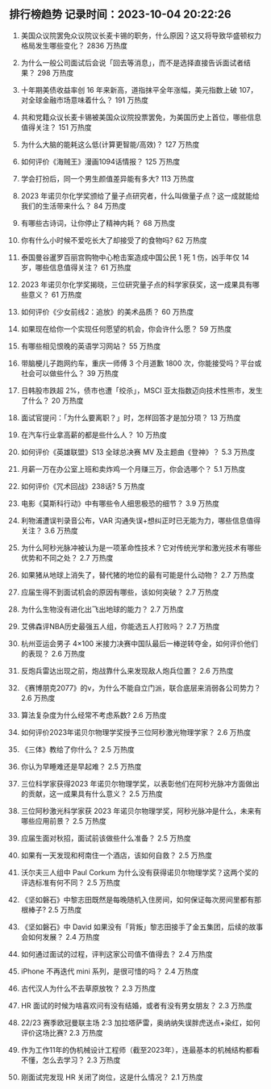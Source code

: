 
## 排行榜趋势 记录时间：2023-10-04 20:22:26
  
  1. 美国众议院罢免众议院议长麦卡锡的职务，什么原因？这又将导致华盛顿权力格局发生哪些变化？ 2836 万热度
    
  2. 为什么一般公司面试后会说「回去等消息」，而不是选择直接告诉面试者结果？ 298 万热度
    
  3. 十年期美债收益率创 16 年来新高，道指抹平全年涨幅，美元指数上破 107，对全球金融市场意味着什么？ 191 万热度
    
  4. 共和党籍众议长麦卡锡被美国众议院投票罢免，为美国历史上首位，哪些信息值得关注？ 151 万热度
    
  5. 为什么大脑的能耗这么低(计算更智能/高效)？ 127 万热度
    
  6. 如何评价《海贼王》漫画1094话情报？ 125 万热度
    
  7. 学会打扮后，同一个男生颜值差异能有多大? 113 万热度
    
  8. 2023 年诺贝尔化学奖颁给了量子点研究者，什么叫做量子点？这一成就能给我们的生活带来什么？ 84 万热度
    
  9. 有哪些古诗词，让你停止了精神内耗？ 68 万热度
    
  10. 你有什么小时候不爱吃长大了却接受了的食物吗? 62 万热度
    
  11. 泰国曼谷暹罗百丽宫购物中心枪击案造成中国公民 1 死 1 伤，凶手年仅 14 岁，哪些信息值得关注？ 61 万热度
    
  12. 2023 年诺贝尔化学奖揭晓，三位研究量子点的科学家获奖，这一成果具有哪些意义？ 61 万热度
    
  13. 如何评价《少女前线2：追放》的美术品质？ 60 万热度
    
  14. 如果现在给你一个实现任何愿望的机会，你会许什么愿？ 59 万热度
    
  15. 有哪些相见恨晚的英语学习网站？ 55 万热度
    
  16. 带脑梗儿子跑网约车，重庆一师傅 3 个月道歉 1800 次，你能接受吗？平台或社会可以做些什么？ 39 万热度
    
  17. 日韩股市跌超 2%，债市也遭「绞杀」，MSCI 亚太指数迈向技术性熊市，发生了什么？ 20 万热度
    
  18. 面试官提问：「为什么要离职？」时，怎样回答才是加分项？ 13 万热度
    
  19. 在汽车行业拿高薪的都是些什么人？ 10 万热度
    
  20. 如何评价《英雄联盟》S13 全球总决赛 MV 及主题曲《登神》？ 5.3 万热度
    
  21. 月薪一万在办公室上班和卖炸鸡一个月赚三万，你会选哪个？ 5.1 万热度
    
  22. 如何评价《咒术回战》238话? 5 万热度
    
  23. 电影《莫斯科行动》中有哪些令人细思极恐的细节？ 3.9 万热度
    
  24. 利物浦遭误判录音公布，VAR 沟通失误+想纠正时已无能为力，哪些信息值得关注？ 3.6 万热度
    
  25. 为什么阿秒光脉冲被认为是一项革命性技术？它对传统光学和激光技术有哪些优势和不同之处？ 2.7 万热度
    
  26. 如果猪从地球上消失了，替代猪的地位的最有可能是什么动物？ 2.7 万热度
    
  27. 应届生得不到面试机会的原因有哪些，该如何突破？ 2.7 万热度
    
  28. 为什么生物没有进化出飞出地球的能力？ 2.7 万热度
    
  29. 艾佛森评NBA历史最强五人组，你能选五人打败吗？ 2.7 万热度
    
  30. 杭州亚运会男子 4×100 米接力决赛中国队最后一棒逆转夺金，如何评价他们的表现？ 2.6 万热度
    
  31. 反炮兵雷达出现之前，炮战靠什么来发现敌人炮兵位置？ 2.6 万热度
    
  32. 《赛博朋克2077》的v，为什么不能自立门派，联合底层来消弱各公司势力？ 2.6 万热度
    
  33. 算法复杂度为什么经常不考虑系数? 2.6 万热度
    
  34. 如何评价2023年诺贝尔物理学奖授予三位阿秒激光物理学家？ 2.6 万热度
    
  35. 《三体》教给了你什么？ 2.5 万热度
    
  36. 你认为早睡难还是早起难？ 2.5 万热度
    
  37. 三位科学家获得2023 年诺贝尔物理学奖，以表彰他们在阿秒光脉冲方面做出的贡献，这一成果具有什么意义？ 2.5 万热度
    
  38. 三位阿秒激光科学家获 2023 年诺贝尔物理学奖，阿秒光脉冲是什么，未来有哪些应用前景？ 2.5 万热度
    
  39. 应届生面对秋招，面试前该做些什么准备？ 2.5 万热度
    
  40. 如果有一天发现和柯南住一个酒店，该如何自救？ 2.5 万热度
    
  41. 沃尔夫三人组中 Paul Corkum 为什么没有获得诺贝尔物理学奖？这两个奖的评选标准有何不同？ 2.5 万热度
    
  42. 《坚如磐石》中黎志田既然是每晚随机入住房间，如何保证每次房间里都有那根棒子? 2.5 万热度
    
  43. 《坚如磐石》中 David 如果没有「背叛」黎志田接手了金五集团，后续的故事会如何发展？ 2.4 万热度
    
  44. 如何通过面试的过程，评判这家公司值不值得去？ 2.4 万热度
    
  45. iPhone 不再迭代 mini 系列，是很可惜的吗？ 2.4 万热度
    
  46. 古代汉人为什么不去草原放牧？ 2.3 万热度
    
  47. HR 面试的时候为啥喜欢问有没有结婚，或者有没有男女朋友？ 2.3 万热度
    
  48. 22/23 赛季欧冠曼联主场 2:3 加拉塔萨雷，奥纳纳失误胖虎送点+染红，如何评价这场比赛? 2.3 万热度
    
  49. 作为工作11年的伪机械设计工程师（截至2023年），连最基本的机械结构都看不懂，怎么去学习？ 2.3 万热度
    
  50. 刚面试完发现 HR 关闭了岗位，这是什么情况？ 2.1 万热度
    